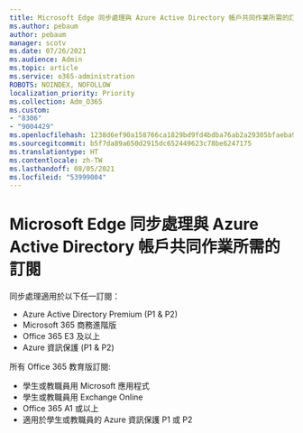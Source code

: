 ```yaml
---
title: Microsoft Edge 同步處理與 Azure Active Directory 帳戶共同作業所需的訂閱
ms.author: pebaum
author: pebaum
manager: scotv
ms.date: 07/26/2021
ms.audience: Admin
ms.topic: article
ms.service: o365-administration
ROBOTS: NOINDEX, NOFOLLOW
localization_priority: Priority
ms.collection: Adm_O365
ms.custom:
- "8306"
- "9004429"
ms.openlocfilehash: 1238d6ef90a158766ca1829bd9fd4bdba76ab2a29305bfaeba90d2ddfaf76ccb
ms.sourcegitcommit: b5f7da89a650d2915dc652449623c78be6247175
ms.translationtype: HT
ms.contentlocale: zh-TW
ms.lasthandoff: 08/05/2021
ms.locfileid: "53999004"
---
```

# <a name="subscription-needed-for-microsoft-edge-sync-to-work-with-azure-active-directory-accounts"></a>Microsoft Edge 同步處理與 Azure Active Directory 帳戶共同作業所需的訂閱

同步處理適用於以下任一訂閱：

- Azure Active Directory Premium (P1 & P2)
- Microsoft 365 商務進階版
- Office 365 E3 及以上
- Azure 資訊保護 (P1 & P2)

所有 Office 365 教育版訂閱: 

- 學生或教職員用 Microsoft 應用程式
- 學生或教職員用 Exchange Online
- Office 365 A1 或以上
- 適用於學生或教職員的 Azure 資訊保護 P1 或 P2


